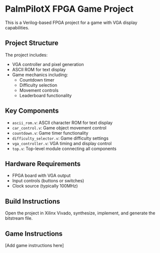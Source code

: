 # PalmPilotX FPGA Game Project

This is a Verilog-based FPGA project for a game with VGA display capabilities.

## Project Structure

The project includes:

- VGA controller and pixel generation
- ASCII ROM for text display
- Game mechanics including:
  - Countdown timer
  - Difficulty selection
  - Movement controls
  - Leaderboard functionality

## Key Components

- `ascii_rom.v`: ASCII character ROM for text display
- `car_control.v`: Game object movement control
- `countdown.v`: Game timer functionality
- `difficulty_selector.v`: Game difficulty settings
- `vga_controller.v`: VGA timing and display control
- `top.v`: Top-level module connecting all components

## Hardware Requirements

- FPGA board with VGA output
- Input controls (buttons or switches)
- Clock source (typically 100MHz)

## Build Instructions

Open the project in Xilinx Vivado, synthesize, implement, and generate the bitstream file.

## Game Instructions

[Add game instructions here]
